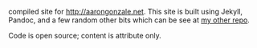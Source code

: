 compiled site for <http://aarongonzale.net>. 
This site is built using Jekyll, Pandoc, and a few random other bits
which can be see at [my other repo](http://github.com/binaryaaron/site_source). 

Code is open source; content is attribute only.

